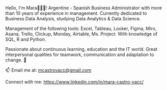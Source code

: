 Hello, I'm Mara🙋🏻‍♀️! Argentine - Spanish Business Administrator with more than 10 years of experience in management. Currently dedicated to Business Data Analysis, studying Data Analytics & Data Science.

Management of the following tools: Excel, Tableau, Looker, Figma, Miro, Asana, Trello, Clickup, Monday, Airtable, Ms. Project. With knowledge of SQL, R and Python.

Passionate about continuous learning, education and the IT world. Great interpersonal qualities for teamwork, communication and adaptation to change. 🌟

📫 Email me at: mcastrovacc@gmail.com

Connect with me: https://www.linkedin.com/in/mara-castro-vacc/
